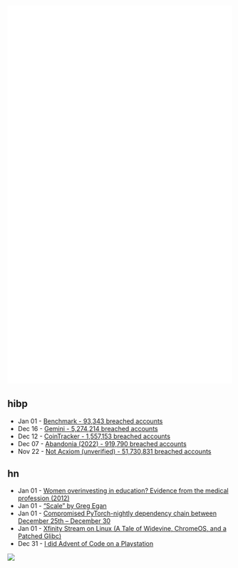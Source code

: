 ![Metrics](https://raw.githubusercontent.com/phixion/phixion/master/metrics.svg)

## hibp

<!--
for https://github.com/phixion/phixion/blob/main/.github/workflows/feeds.yml
-->
<!--START_SECTION:haveibeenpwnd-->
- Jan 01 - [Benchmark - 93,343 breached accounts](https://haveibeenpwned.com/PwnedWebsites#Benchmark)
- Dec 16 - [Gemini - 5,274,214 breached accounts](https://haveibeenpwned.com/PwnedWebsites#Gemini)
- Dec 12 - [CoinTracker - 1,557,153 breached accounts](https://haveibeenpwned.com/PwnedWebsites#CoinTracker)
- Dec 07 - [Abandonia (2022) - 919,790 breached accounts](https://haveibeenpwned.com/PwnedWebsites#Abandonia2022)
- Nov 22 - [Not Acxiom (unverified) - 51,730,831 breached accounts](https://haveibeenpwned.com/PwnedWebsites#NotAcxiom)
<!--END_SECTION:haveibeenpwnd-->

## hn

<!--
for https://github.com/phixion/phixion/blob/main/.github/workflows/feeds.yml
-->
<!--START_SECTION:hn-->
- Jan 01 - [Women overinvesting in education? Evidence from the medical profession (2012)](https://www.journals.uchicago.edu/doi/abs/10.1086/665536)
- Jan 01 - [“Scale” by Greg Egan](https://www.gregegan.net/SCALE/SCALE.html)
- Jan 01 - [Compromised PyTorch-nightly dependency chain between December 25th – December 30](https://pytorch.org/blog/compromised-nightly-dependency/)
- Jan 01 - [Xfinity Stream on Linux (A Tale of Widevine, ChromeOS, and a Patched Glibc)](https://thebrokenrail.com/2022/12/31/xfinity-stream-on-linux.html)
- Dec 31 - [I did Advent of Code on a Playstation](https://bvisness.me/advent-of-dreams/)
<!--END_SECTION:hn-->

<!--
for https://yhype.me
-->
![](https://hit.yhype.me/github/profile?user_id=13013670)
